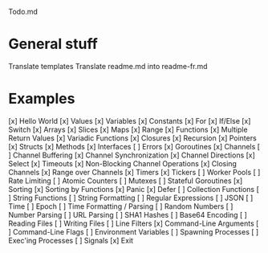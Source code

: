 Todo.md

# General stuff

Translate templates
Translate readme.md into readme-fr.md

# Examples

[x] Hello World
[x] Values
[x] Variables
[x] Constants
[x] For
[x] If/Else
[x] Switch
[x] Arrays
[x] Slices
[x] Maps
[x] Range
[x] Functions
[x] Multiple Return Values
[x] Variadic Functions
[x] Closures
[x] Recursion
[x] Pointers
[x] Structs
[x] Methods
[x] Interfaces
[ ] Errors
[x] Goroutines
[x] Channels
[ ] Channel Buffering
[x] Channel Synchronization
[x] Channel Directions
[x] Select
[x] Timeouts
[x] Non-Blocking Channel Operations
[x] Closing Channels
[x] Range over Channels
[x] Timers
[x] Tickers
[ ] Worker Pools
[ ] Rate Limiting
[ ] Atomic Counters
[ ] Mutexes
[ ] Stateful Goroutines
[x] Sorting
[x] Sorting by Functions
[x] Panic
[x] Defer
[ ] Collection Functions
[ ] String Functions
[ ] String Formatting
[ ] Regular Expressions
[ ] JSON
[ ] Time
[ ] Epoch
[ ] Time Formatting / Parsing
[ ] Random Numbers
[ ] Number Parsing
[ ] URL Parsing
[ ] SHA1 Hashes
[ ] Base64 Encoding
[ ] Reading Files
[ ] Writing Files
[ ] Line Filters
[x] Command-Line Arguments
[ ] Command-Line Flags
[ ] Environment Variables
[ ] Spawning Processes
[ ] Exec'ing Processes
[ ] Signals
[x] Exit


